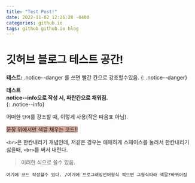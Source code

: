 ```yaml
---
title: "Test Post!"
date: 2022-11-02 12:26:28 -0400
categories: github.io
tags: github github.io blog
---
```

# 깃허브 블로그 테스트 공간!<br>   

**테스트:** .notice--danger 를 쓰면 빨간 칸으로 강조할수있음.
{: .notice--danger}

**테스트**    
**notice--info으로 작성 시, 파란칸으로 채워짐.**<br>
{: .notice--info}

어떠한 `단어`를 강조할 때, 이렇게 사용(작은 따음표 아님).   

<span style="background-color: #d6aa9c">문장 위에서만 색깔 채우는 코드!!</span>    

`<br>`은 한칸내리기 개념인데, 저같은 경우는 애매하게 스페이스를 눌러서 한칸내리기 싫을때, `<br>`를 써서 내린다.   

>이러한 식으로 쓸수 있음.   

``` 
여기에 코드 작성할수 있다. /여기에 프로그래밍언어형식 적으면 그형식따라 색깔?바뀌어짐
```
